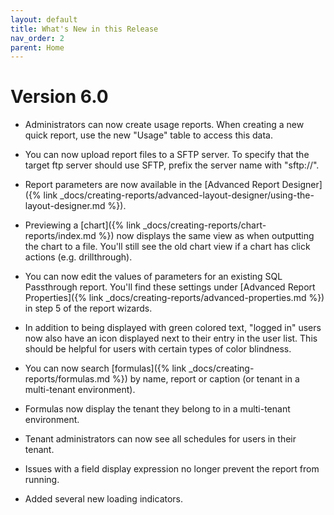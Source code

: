```yaml
---
layout: default
title: What's New in this Release
nav_order: 2
parent: Home
---
```


# Version 6.0

* Administrators can now create usage reports. When creating a new quick report, use the new "Usage" table to access this data.

* You can now upload report files to a SFTP server. To specify that the target ftp server should use SFTP, prefix the server name with "sftp://".

* Report parameters are now available in the [Advanced Report Designer]({% link _docs/creating-reports/advanced-layout-designer/using-the-layout-designer.md %}).

* Previewing a [chart]({% link _docs/creating-reports/chart-reports/index.md %}) now displays the same view as when outputting the chart to a file. You'll still see the old chart view if a chart has click actions (e.g. drillthrough).

* You can now edit the values of parameters for an existing SQL Passthrough report. You'll find these settings under [Advanced Report Properties]({% link _docs/creating-reports/advanced-properties.md %}) in step 5 of the report wizards.

* In addition to being displayed with green colored text, "logged in" users now also have an icon displayed next to their entry in the user list. This should be helpful for users with certain types of color blindness.

* You can now search [formulas]({% link _docs/creating-reports/formulas.md %}) by name, report or caption (or tenant in a multi-tenant environment).

* Formulas now display the tenant they belong to in a multi-tenant environment.

* Tenant administrators can now see all schedules for users in their tenant.

* Issues with a field display expression no longer prevent the report from running.

* Added several new loading indicators.